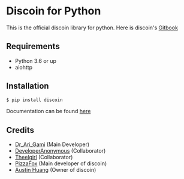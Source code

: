 # Discoin for Python

This is the official discoin library for python. Here is discoin's [Gitbook](https://discoin.gitbook.io/docs/)

## Requirements
* Python 3.6 or up
* aiohttp

## Installation
```bash
$ pip install discoin
```

Documentation can be found [here](https://discoinpy.readthedocs.io)

## Credits
* [Dr_Ari_Gami](https://github.com/Dr-Ari-Gami/) (Main Developer)
* [DeveloperAnonymous](https://github.com/DeveloperAnonymous) (Collaborator)
* [Theelgirl](https://github.com/Theelgirl) (Collaborator)
* [PizzaFox](https://github.com/pizzafox) (Main developer of discoin)
* [Austin Huang](https://github.com/austinhuang0131) (Owner of discoin)